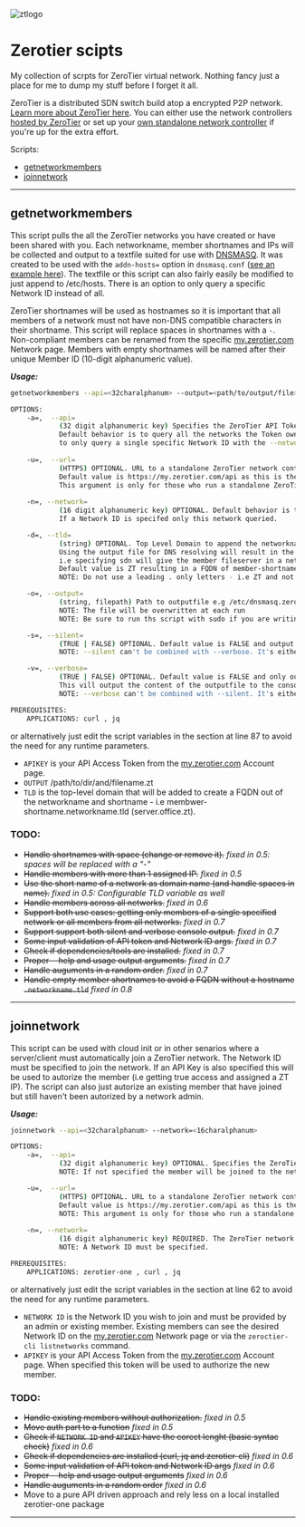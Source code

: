![ztlogo][ztlogo]
# Zerotier scipts
My collection of scrpts for ZeroTier virtual network.
Nothing fancy just a place for me to dump my stuff before I forget it all.

ZeroTier is a distributed SDN switch build atop a encrypted P2P network. [Learn more about ZeroTier here](https://www.zerotier.com/about/). You can either use the network controllers [hosted by ZeroTier](https://my.zerotier.com/) or set up your [own standalone network controller](https://key-networks.com/ztncui/) if you're up for the extra effort.

Scripts:
  * [getnetworkmembers](#getnetworkmembers)
  * [joinnetwork](#joinnetwork)

---

## getnetworkmembers
This script pulls the all the ZeroTier networks you have created or have been shared with you. Each networkname, member shortnames and IPs will be collected and output to a textfile suited for use with [DNSMASQ](http://www.thekelleys.org.uk/dnsmasq/doc.html). It was created to be used with the `addn-hosts=` option in `dnsmasq.conf` ([see an example here](https://github.com/KimTholstorf/zerotier-scripts/blob/master/dnsmasq/dnsmasq.conf)). The textfile or this script can also fairly easily be modified to just append to /etc/hosts. There is an option to only query a specific Network ID instead of all.

ZeroTier shortnames will be used as hostnames so it is important that all members of a network must not have non-DNS compatible characters in their shortname. This script will replace spaces in shortnames with a `-`. Non-compliant members can be renamed from the specific [my.zerotier.com](https://my.zerotier.com/) Network page. Members with empty shortnames will be named after their unique Member ID (10-digit alphanumeric value).

***Usage:***
```sh
getnetworkmembers --api=<32charalphanum> --output=<path/to/output/file>

OPTIONS:
    -a=,  --api=                        
            (32 digit alphanumeric key) Specifies the ZeroTier API Token (account) to query the API for netorks and members. 
            Default behavior is to query all the networks the Token owner are member off. This behavior can be changed 
            to only query a single specific Network ID with the --network argument.
 
    -u=,  --url=                        
            (HTTPS) OPTIONAL. URL to a standalone ZeroTier network controller API (Moon). 
            Default value is https://my.zerotier.com/api as this is the public network controller default configured in every ZeroTier client.
            This argument is only for those who run a standalone ZeroTier network controller.
     
    -n=, --network=
            (16 digit alphanumeric key) OPTIONAL. Default behavior is to query all available networks.
            If a Network ID is specifed only this network queried. 

    -d=, --tld=                          
            (string) OPTIONAL. Top Level Domain to append the networkname in the outputfile - e.g sdn, zero, net, etc...
            Using the output file for DNS resolving will result in the members having a FQDN of member-shortname.networkname.tld
            i.e specifying sdn will give the member fileserver in a network named home the FQDN of fileserver.home.sdn. 
            Default value is ZT resulting in a FQDN of member-shortname.networkname.zt
            NOTE: Do not use a leading . only letters - i.e ZT and not .ZT

    -o=, --output=
            (string, filepath) Path to outputfile e.g /etc/dnsmasq.zerotier.
            NOTE: The file will be overwritten at each run
            NOTE: Be sure to run ths script with sudo if you are writing to a file outside your oen HOMEDIR. 

    -s=, --silent=
            (TRUE | FALSE) OPTIONAL. Default value is FALSE and output status to to console. 
            NOTE: --silent can't be combined with --verbose. It's either or.

    -v=, --verbose=
            (TRUE | FALSE) OPTIONAL. Default value is FALSE and only output status to to console.
            This vill output the content of the outputfile to the console. 
            NOTE: --verbose can't be combined with --silent. It's either or.

PREREQUISITES:
    APPLICATIONS: curl , jq
```
or alternatively just edit the script variables in the section at line 87 to avoid the need for any runtime parameters.
* `APIKEY` is your API Access Token from the [my.zerotier.com](https://my.zerotier.com/) Account page.
* `OUTPUT` /path/to/dir/and/filename.zt
* `TLD` is the top-level domain that will be added to create a FQDN out of the networkname and shortname - i.e membwer-shortname.networkname.tld (server.office.zt).

### TODO:
* ~~Handle shortnames with space (change or remove it).~~ *fixed in 0.5: spaces will be replaced with a "-"*
* ~~Handle members with more than 1 assigned IP.~~ *fixed in 0.5*
* ~~Use the short name of a network as domain name (and handle spaces in name).~~ *fixed in 0.5: Configurable TLD variable as well*
* ~~Handle members across all networks.~~ *fixed in 0.6*
* ~~Support both use cases: getting only members of a single specified network or all members from all networks.~~ *fixed in 0.7* 
* ~~Support support both silent and verbose console output.~~ *fixed in 0.7* 
* ~~Some input validation of API token and Network ID args.~~ *fixed in 0.7*
* ~~Check if dependencies/tools are installed.~~ *fixed in 0.7*
* ~~Proper --help and usage output arguments.~~ *fixed in 0.7*
* ~~Handle auguments in a random order.~~ *fixed in 0.7* 
* ~~Handle empty member shortnames to avoid a FQDN without a hostname `.networkname.tld`~~ *fixed in 0.8*

---

## joinnetwork
This script can be used with cloud init or in other senarios where a server/client must automatically join a ZeroTier network.
The Network ID must be specified to join the network. If an API Key is also specified this will be used to autorize the member (i.e getting true access and assigned a ZT IP). The script can also just autorize an existing member that have joined but still haven't been autorized by a network admin.

***Usage:***
```sh
joinnetwork --api=<32charalphanum> --network=<16charalphanum>

OPTIONS:
    -a=,  --api=                        
            (32 digit alphanumeric key) OPTIONAL. Specifies the ZeroTier API Token (account) to authorize the member - i.e getting true access and assigned a ZT IP. 
            NOTE: If not specified the member will be joined to the network, but not able to use this access until authorized by an admin or by running this script with the --api option. 

    -u=,  --url=                        
            (HTTPS) OPTIONAL. URL to a standalone ZeroTier network controller API (Moon). 
            Default value is https://my.zerotier.com/api as this is the public network controller default configured in every ZeroTier client.
            NOTE: This argument is only for those who run a standalone ZeroTier network controller.
     
    -n=, --network=
            (16 digit alphanumeric key) REQUIRED. The ZeroTier network (Network ID) to join.
            NOTE: A Network ID must be specified.  

PREREQUISITES:
    APPLICATIONS: zerotier-one , curl , jq
```
or alternatively just edit the script variables in the section at line 62 to avoid the need for any runtime parameters.
* `NETWORK ID` is the Network ID you wish to join and must be provided by an admin or existing member. Existing members can see the desired Network ID on the [my.zerotier.com](https://my.zerotier.com/) Network page or via the `zeroctier-cli listnetworks` command.
* `APIKEY` is your API Access Token from the [my.zerotier.com](https://my.zerotier.com/) Account page. When specified this token will be used to authorize the new member. 

### TODO:
* ~~Handle existing members without authorization.~~ *fixed in 0.5*
* ~~Move auth part to a function~~ *fixed in 0.5*
* ~~Check if `NETWORK ID` and `APIKEY` have the corect lenght (basic syntac check)~~ *fixed in 0.6*
* ~~Check if dependencies are installed (curl, jq and zerotier-cli)~~ *fixed in 0.6*
* ~~Some input validation of API token and Network ID args~~ *fixed in 0.6*
* ~~Proper --help and usage output arguments~~ *fixed in 0.6*
* ~~Handle auguments in a random order~~ *fixed in 0.6*
* Move to a pure API driven approach and rely less on a local installed zerotier-one package

---

[ztlogo]: https://upload.wikimedia.org/wikipedia/en/thumb/f/f1/ZeroTier_Logo.png/150px-ZeroTier_Logo.png